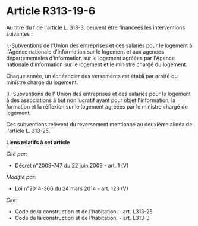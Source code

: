 # Article R313-19-6

Au titre du f de l'article L. 313-3, peuvent être financées les interventions suivantes : 

I.-Subventions de l'Union des entreprises et des salariés pour le logement à l'Agence nationale d'information sur le logement
et aux agences départementales d'information sur le logement agréées par l'Agence nationale d'information sur le logement et
le ministre chargé du logement. 

Chaque année, un échéancier des versements est établi par arrêté du ministre chargé du logement. 

II.-Subventions de l' Union des entreprises et des salariés pour le logement à des associations à but non lucratif ayant pour
objet l'information, la formation et la réflexion sur le logement agréées par le ministre chargé du logement. 

Ces subventions relèvent du reversement mentionné au deuxième alinéa de l'article L. 313-25.

**Liens relatifs à cet article**

_Cité par_:

  - Décret n°2009-747 du 22 juin 2009 - art. 1 (V)

_Modifié par_:

  - Loi n°2014-366 du 24 mars 2014 - art. 123 (V)

_Cite_:

  - Code de la construction et de l'habitation. - art. L313-25
  - Code de la construction et de l'habitation. - art. L313-3
